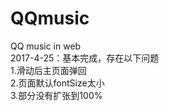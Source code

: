 # QQmusic
QQ music in web <br>
2017-4-25：基本完成，存在以下问题<br>
1.滑动后主页面弹回 <br>
2.页面默认fontSize太小<br>
3.部分<a>没有扩张到100%<br>
